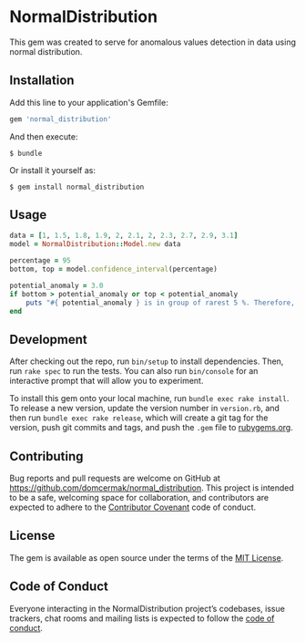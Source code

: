 # NormalDistribution

This gem was created to serve for anomalous values detection in data using normal distribution.

## Installation

Add this line to your application's Gemfile:

```ruby
gem 'normal_distribution'
```

And then execute:

    $ bundle

Or install it yourself as:

    $ gem install normal_distribution

## Usage

```ruby
data = [1, 1.5, 1.8, 1.9, 2, 2.1, 2, 2.3, 2.7, 2.9, 3.1]
model = NormalDistribution::Model.new data

percentage = 95
bottom, top = model.confidence_interval(percentage)

potential_anomaly = 3.0
if bottom > potential_anomaly or top < potential_anomaly  
    puts "#{ potential_anomaly } is in group of rarest 5 %. Therefore, it's an anomaly"
end
```

## Development

After checking out the repo, run `bin/setup` to install dependencies. Then, run `rake spec` to run the tests. You can also run `bin/console` for an interactive prompt that will allow you to experiment.

To install this gem onto your local machine, run `bundle exec rake install`. To release a new version, update the version number in `version.rb`, and then run `bundle exec rake release`, which will create a git tag for the version, push git commits and tags, and push the `.gem` file to [rubygems.org](https://rubygems.org).

## Contributing

Bug reports and pull requests are welcome on GitHub at https://github.com/domcermak/normal_distribution. This project is intended to be a safe, welcoming space for collaboration, and contributors are expected to adhere to the [Contributor Covenant](http://contributor-covenant.org) code of conduct.

## License

The gem is available as open source under the terms of the [MIT License](https://opensource.org/licenses/MIT).

## Code of Conduct

Everyone interacting in the NormalDistribution project’s codebases, issue trackers, chat rooms and mailing lists is expected to follow the [code of conduct](https://github.com/domcermak/normal_distribution/blob/master/CODE_OF_CONDUCT.md).
